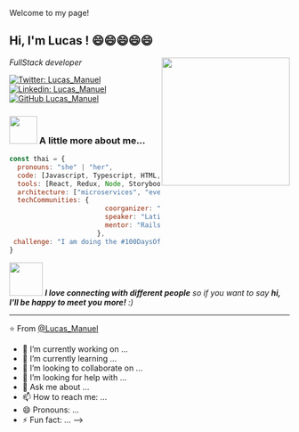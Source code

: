 Welcome to my page!


<h2> Hi, I'm Lucas ! 😄😄😄😄😄 </h2>
<img align='right' src="https://e7.pngegg.com/pngimages/951/938/png-clipart-programmer-computer-programming-computer-software-allergy-miscellaneous-furniture-thumbnail.png" width="230">
<p><em> FullStack developer 
</em></p>

[![Twitter: Lucas_Manuel](https://img.shields.io/twitter/follow/Lucas_Manuel?style=social)](https://twitter.com/Manuel_Lu1)
[![Linkedin: Lucas_Manuel](https://img.shields.io/badge/-lucasManuel-blue?style=flat-square&logo=Linkedin&logoColor=white&link=https://www.linkedin.com/in/manuel-lucas-echegaray/)](https://www.linkedin.com/in/manuel-lucas-echegaray/)
[![GitHub Lucas_Manuel](https://img.shields.io/github/followers/LucasManuel?label=follow&style=social)](https://github.com/Lucas-aquiles)


### <img src="https://media1.giphy.com/media/b8RfbQFaOs1rO10ren/giphy.gif" width="50"> A little more about me...  

```javascript
const thai = {
  pronouns: "she" | "her",
  code: [Javascript, Typescript, HTML, CSS, Ruby, Python, Java],
  tools: [React, Redux, Node, Storybook, Styled-Components, Jest, Docker],
  architecture: ["microservices", "event-driven", "design system pattern"],
  techCommunities: {
                        coorganizer: "AfroPython",
                        speaker: "Latinity",
                        mentor: "RailsGirls POA"
                      },
 challenge: "I am doing the #100DaysOfCode challenge focused on react and typescript"
}
```

<img src="https://media.giphy.com/media/LnQjpWaON8nhr21vNW/giphy.gif" width="60"> <em><b>I love connecting with different people</b> so if you want to say <b>hi, I'll be happy to meet you more!</b> :)</em>

---

⭐️ From [@Lucas_Manuel](https://github.com/Lucas-aquiles)




- 🔭 I’m currently working on ...
- 🌱 I’m currently learning ...
- 👯 I’m looking to collaborate on ...
- 🤔 I’m looking for help with ...
- 💬 Ask me about ...
- 📫 How to reach me: ...
- 😄 Pronouns: ...
- ⚡ Fun fact: ...
-->
